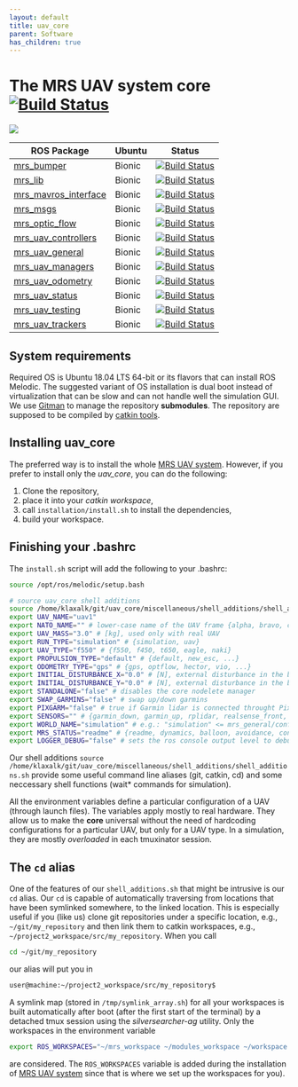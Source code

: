 ```yaml
---
layout: default
title: uav_core
parent: Software
has_children: true
---
```

# The MRS UAV system core [![Build Status](https://travis-ci.com/ctu-mrs/uav_core.svg?branch=master)](https://travis-ci.com/ctu-mrs/uav_core)

![](.fig/thumbnail.jpg)

| ROS Package                                                             | Ubuntu | Status                                                                                                                                      |
|-------------------------------------------------------------------------|--------|---------------------------------------------------------------------------------------------------------------------------------------------|
| [mrs_bumper](https://github.com/ctu-mrs/mrs_bumper)                     | Bionic | [![Build Status](https://travis-ci.com/ctu-mrs/mrs_bumper.svg?branch=master)](https://travis-ci.com/ctu-mrs/mrs_bumper)                     |
| [mrs_lib](https://github.com/ctu-mrs/mrs_lib)                           | Bionic | [![Build Status](https://travis-ci.com/ctu-mrs/mrs_lib.svg?branch=master)](https://travis-ci.com/ctu-mrs/mrs_lib)                           |
| [mrs_mavros_interface](https://github.com/ctu-mrs/mrs_mavros_interface) | Bionic | [![Build Status](https://travis-ci.com/ctu-mrs/mrs_mavros_interface.svg?branch=master)](https://travis-ci.com/ctu-mrs/mrs_mavros_interface) |
| [mrs_msgs](https://github.com/ctu-mrs/mrs_msgs)                         | Bionic | [![Build Status](https://travis-ci.com/ctu-mrs/mrs_msgs.svg?branch=master)](https://travis-ci.com/ctu-mrs/mrs_msgs)                         |
| [mrs_optic_flow](https://github.com/ctu-mrs/mrs_optic_flow)             | Bionic | [![Build Status](https://travis-ci.com/ctu-mrs/mrs_optic_flow.svg?branch=master)](https://travis-ci.com/ctu-mrs/mrs_optic_flow)             |
| [mrs_uav_controllers](https://github.com/ctu-mrs/mrs_uav_controllers)   | Bionic | [![Build Status](https://travis-ci.com/ctu-mrs/mrs_uav_controllers.svg?branch=master)](https://travis-ci.com/ctu-mrs/mrs_uav_controllers)   |
| [mrs_uav_general](https://github.com/ctu-mrs/mrs_uav_general)           | Bionic | [![Build Status](https://travis-ci.com/ctu-mrs/mrs_uav_general.svg?branch=master)](https://travis-ci.com/ctu-mrs/mrs_uav_general)           |
| [mrs_uav_managers](https://github.com/ctu-mrs/mrs_uav_managers)         | Bionic | [![Build Status](https://travis-ci.com/ctu-mrs/mrs_uav_managers.svg?branch=master)](https://travis-ci.com/ctu-mrs/mrs_uav_managers)         |
| [mrs_uav_odometry](https://github.com/ctu-mrs/mrs_uav_odometry)         | Bionic | [![Build Status](https://travis-ci.com/ctu-mrs/mrs_uav_odometry.svg?branch=master)](https://travis-ci.com/ctu-mrs/mrs_uav_odometry)         |
| [mrs_uav_status](https://github.com/ctu-mrs/mrs_uav_status)             | Bionic | [![Build Status](https://travis-ci.com/ctu-mrs/mrs_uav_status.svg?branch=master)](https://travis-ci.com/ctu-mrs/mrs_uav_status)             |
| [mrs_uav_testing](https://github.com/ctu-mrs/mrs_uav_testing)           | Bionic | [![Build Status](https://travis-ci.com/ctu-mrs/mrs_uav_testing.svg?branch=master)](https://travis-ci.com/ctu-mrs/mrs_uav_testing)           |
| [mrs_uav_trackers](https://github.com/ctu-mrs/mrs_uav_trackers)         | Bionic | [![Build Status](https://travis-ci.com/ctu-mrs/mrs_uav_trackers.svg?branch=master)](https://travis-ci.com/ctu-mrs/mrs_uav_trackers)         |

## System requirements

Required OS is Ubuntu 18.04 LTS 64-bit or its flavors that can install ROS Melodic.
The suggested variant of OS installation is dual boot instead of virtualization that can be slow and can not handle well the simulation GUI.
We use [Gitman](https://github.com/jacebrowning/gitman) to manage the repository **submodules**.
The repository are supposed to be compiled by [catkin tools](https://catkin-tools.readthedocs.io).

## Installing uav_core

The preferred way is to install the whole [MRS UAV system](https://github.com/ctu-mrs/mrs_uav_system).
However, if you prefer to install only the *uav_core*, you can do the following:

1. Clone the repository,
2. place it into your *catkin workspace*,
3. call ```installation/install.sh``` to install the dependencies,
4. build your workspace.

## Finishing your .bashrc

The `install.sh` script will add the following to your .bashrc:
```bash
source /opt/ros/melodic/setup.bash

# source uav_core shell additions
source /home/klaxalk/git/uav_core/miscellaneous/shell_additions/shell_additions.sh
export UAV_NAME="uav1" 
export NATO_NAME="" # lower-case name of the UAV frame {alpha, bravo, charlie, ...}
export UAV_MASS="3.0" # [kg], used only with real UAV
export RUN_TYPE="simulation" # {simulation, uav}
export UAV_TYPE="f550" # {f550, f450, t650, eagle, naki}
export PROPULSION_TYPE="default" # {default, new_esc, ...}
export ODOMETRY_TYPE="gps" # {gps, optflow, hector, vio, ...}
export INITIAL_DISTURBANCE_X="0.0" # [N], external disturbance in the body frame
export INITIAL_DISTURBANCE_Y="0.0" # [N], external disturbance in the body frame
export STANDALONE="false" # disables the core nodelete manager
export SWAP_GARMINS="false" # swap up/down garmins
export PIXGARM="false" # true if Garmin lidar is connected throught Pixhawk
export SENSORS="" # {garmin_down, garmin_up, rplidar, realsense_front, teraranger, bluefox_optflow, realsense_brick, bluefox_brick}
export WORLD_NAME="simulation" # e.g.: "simulation" <= mrs_general/config/world_simulation.yaml
export MRS_STATUS="readme" # {readme, dynamics, balloon, avoidance, control_error, gripper}
export LOGGER_DEBUG="false" # sets the ros console output level to debug
```

Our shell additions
```source /home/klaxalk/git/uav_core/miscellaneous/shell_additions/shell_additions.sh```
provide some useful command line aliases (git, catkin, cd) and some neccessary shell functions (wait\* commands for simulation).

All the environment variables define a particular configuration of a UAV (through launch files).
The variables apply mostly to real hardware.
They allow us to make the **core** universal without the need of hardcoding configurations for a particular UAV, but only for a UAV type.
In a simulation, they are mostly *overloaded* in each tmuxinator session.

## The `cd` alias

One of the features of our `shell_additions.sh` that might be intrusive is our `cd` alias.
Our `cd` is capable of automatically traversing from locations that have been symlinked somewhere, to the linked location.
This is especially useful if you (like us) clone git repositories under a specific location, e.g., `~/git/my_repository` and then link them to catkin workspaces, e.g., `~/project2_workspace/src/my_repository`.
When you call
```bash
cd ~/git/my_repository
```
our alias will put you in
```bash
user@machine:~/project2_workspace/src/my_repository$ 
```

A symlink map (stored in `/tmp/symlink_array.sh`) for all your workspaces is built automatically after boot (after the first start of the terminal) by a detached tmux session using the *silversearcher-ag* utility.
Only the workspaces in the environment variable
```bash
export ROS_WORKSPACES="~/mrs_workspace ~/modules_workspace ~/workspace ~/project2_workspace"
```
are considered.
The `ROS_WORKSPACES` variable is added during the installation of [MRS UAV system](https://github.com/ctu-mrs/mrs_uav_system) since that is where we set up the workspaces for you).
